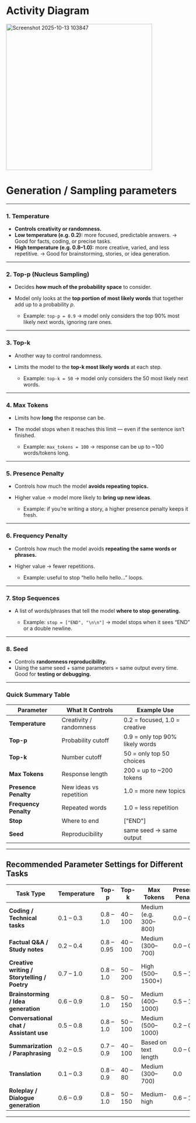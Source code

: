 # Activity Diagram

<img width="400" alt="Screenshot 2025-10-13 103847" src="https://github.com/user-attachments/assets/c8d71a73-4fca-45a3-932c-7efa73469514" />

# Generation / Sampling parameters

---

### 1. **Temperature**

* **Controls creativity or randomness.**
* **Low temperature (e.g. 0.2):** more focused, predictable answers.
  → Good for facts, coding, or precise tasks.
* **High temperature (e.g. 0.8–1.0):** more creative, varied, and less repetitive.
  → Good for brainstorming, stories, or idea generation.
---

### 2. **Top-p (Nucleus Sampling)**

* Decides **how much of the probability space** to consider.
* Model only looks at the **top portion of most likely words** that together add up to a probability *p*.

  * Example: `top-p = 0.9` → model only considers the top 90% most likely next words, ignoring rare ones.

---

### 3. **Top-k**

* Another way to control randomness.
* Limits the model to the **top-k most likely words** at each step.

  * Example: `top-k = 50` → model only considers the 50 most likely next words.

---

### 4. **Max Tokens**

* Limits how **long** the response can be.
* The model stops when it reaches this limit — even if the sentence isn’t finished.

  * Example: `max_tokens = 100` → response can be up to ~100 words/tokens long.

---

### 5. **Presence Penalty**

* Controls how much the model **avoids repeating topics.**
* Higher value → model more likely to **bring up new ideas**.

  * Example: if you’re writing a story, a higher presence penalty keeps it fresh.

---

### 6. **Frequency Penalty**

* Controls how much the model avoids **repeating the same words or phrases.**
* Higher value → fewer repetitions.

  * Example: useful to stop “hello hello hello...” loops.

---

### 7. **Stop Sequences**

* A list of words/phrases that tell the model **where to stop generating.**

  * Example: `stop = ["END", "\n\n"]` → model stops when it sees “END” or a double newline.

---

### 8. **Seed**

* Controls **randomness reproducibility.**
* Using the same seed + same parameters = same output every time.
  Good for **testing or debugging.**

---

### Quick Summary Table

| Parameter             | What It Controls        | Example Use                     |
| --------------------- | ----------------------- | ------------------------------- |
| **Temperature**       | Creativity / randomness | 0.2 = focused, 1.0 = creative   |
| **Top-p**             | Probability cutoff      | 0.9 = only top 90% likely words |
| **Top-k**             | Number cutoff           | 50 = only top 50 choices        |
| **Max Tokens**        | Response length         | 200 = up to ~200 tokens         |
| **Presence Penalty**  | New ideas vs repetition | 1.0 = more new topics           |
| **Frequency Penalty** | Repeated words          | 1.0 = less repetition           |
| **Stop**              | Where to end            | ["END"]                         |
| **Seed**              | Reproducibility         | same seed → same output         |

---
## Recommended Parameter Settings for Different Tasks

| **Task Type**                                | **Temperature** | **Top-p**  | **Top-k** | **Max Tokens**        | **Presence Penalty** | **Frequency Penalty** | **Stop Sequences**          | **Seed** | **Goal / Effect**                     |
| -------------------------------------------- | --------------- | ---------- | --------- | --------------------- | -------------------- | --------------------- | --------------------------- | -------- | ------------------------------------- |
| **Coding / Technical tasks**                 | 0.1 – 0.3       | 0.8 – 1.0  | 40 – 100  | Medium (e.g. 300–800) | 0.0 – 0.2            | 0.0 – 0.2             | Often none or default       | Optional | Precise, deterministic, no randomness |
| **Factual Q&A / Study notes**                | 0.2 – 0.4       | 0.8 – 0.95 | 40 – 100  | Medium (300–700)      | 0.0 – 0.2            | 0.0 – 0.3             | Optional                    | Optional | Accurate and focused responses        |
| **Creative writing / Storytelling / Poetry** | 0.7 – 1.0       | 0.8 – 1.0  | 50 – 200  | High (500–1500+)      | 0.5 – 1.0            | 0.3 – 0.7             | Sometimes (“THE END”, etc.) | Optional | Free, expressive, unpredictable       |
| **Brainstorming / Idea generation**          | 0.6 – 0.9       | 0.8 – 1.0  | 50 – 150  | Medium (400–1000)     | 0.5 – 1.0            | 0.3 – 0.6             | Optional                    | Optional | Diverse and creative outputs          |
| **Conversational chat / Assistant use**      | 0.5 – 0.8       | 0.8 – 1.0  | 50 – 100  | Medium (500–1000)     | 0.2 – 0.6            | 0.2 – 0.5             | Often system-defined        | Optional | Natural, friendly flow                |
| **Summarization / Paraphrasing**             | 0.2 – 0.5       | 0.7 – 0.9  | 40 – 100  | Based on text length  | 0.0 – 0.2            | 0.0 – 0.3             | Optional                    | Optional | Clear, structured summaries           |
| **Translation**                              | 0.1 – 0.3       | 0.8 – 0.9  | 40 – 80   | Medium (300–700)      | 0.0                  | 0.0 – 0.2             | Optional                    | Optional | Accurate, faithful translation        |
| **Roleplay / Dialogue generation**           | 0.6 – 0.9       | 0.8 – 1.0  | 50 – 150  | Medium-high           | 0.6 – 1.0            | 0.3 – 0.7             | Optional                    | Optional | Lively, character-driven replies      |

---